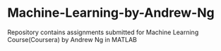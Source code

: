 # Machine-Learning-by-Andrew-Ng
Repository contains assignments submitted for Machine Learning Course(Coursera) by Andrew Ng in MATLAB

